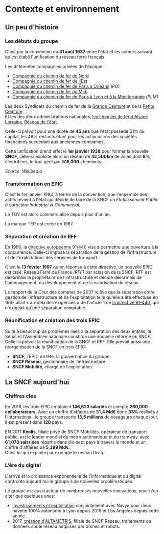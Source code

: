 # Contexte et environnement

## Un peu d'histoire

### Les débuts du groupe

C'est par la convention du **31 août 1937** entre l'état et les acteurs suivant qu'est établi l'unification du réseau ferré français.  

Les différentes compagnies privées de l'époque:

- [Compagnie du chemin de fer du Nord][1]
- [Compagnie du chemin de fer de l'Est][2]
- [Compagnie du chemin de fer de Paris à Orléans][3] *(PO)*
- [Compagnie du chemin de fer du Midi][4]
- [Compagnie du chemin de fer de Paris à Lyon et à la Méditerranée][5] *(PLM)*

Les deux Syndicats du chemin de fer de la [Grande Ceinture][6] et de la [Petite Ceinture][7].  
Et les des deux administrations nationales, [les chemins de fer d'Alsace Lorraine](https://fr.wikipedia.org/wiki/Administration_des_chemins_de_fer_d%27Alsace_et_de_Lorraine), [Réseau de l'état](https://fr.wikipedia.org/wiki/Administration_des_chemins_de_fer_de_l%27%C3%89tat).

Celle-ci prévoit pour une durée de **45 ans** que l'état possède 51% du capital, les 49% restants étant pour les actionnaires des sociétés financières succédant aux anciennes companies.

Cette unification prend effet le **1er janvier 1938** pour former la nouvelle **SNCF**, celle-ci exploite alors un réseau de **42,500km** de voies dont **8%** électrifiées, le tout géré par **515,000** cheminots.

*Source: Wikipédia*

### Transformation en EPIC

C'est le 1er janvier 1983, à terme de la convention, que l'ensemble des actifs revient à l'état qui décide de faire de la SNCF un *Établissement Public à caractère Industriel et Commercial*.

Le TGV est alors commercialisé depuis plus d'un an.

La marque TER est créée en 1987.

### Séparation et création de RFF

En 1990, la [directive européenne 91/440](https://fr.wikipedia.org/wiki/Directive_relative_au_d%C3%A9veloppement_de_chemins_de_fer_communautaires) vise à permettre une ouverture à la concurrence. Celle-ci impose la séparation de la gestion de l'infrastructure et de l'exploitations des services de transport.

C'est le **13 février 1997** qu'en réponse à cette directive, un nouvelle EPIC est créé, Réseau Ferré de France *(RFF)* par scission de la SNCF. RFF est désormais le propriétaire de l'infrastructure et décide désormais de l'aménagement, du développement et de la valorisation du réseau.

Le rapport de la Cour des comptes de 2007 relève que la séparation entre gestion de l'infrastructure et de l'exploitation telle qu'elle a été effectuée en 1997 allait « au-delà des exigences » de l'article 1 de [la directive 91-440](https://fr.wikipedia.org/wiki/Directive_relative_au_d%C3%A9veloppement_de_chemins_de_fer_communautaires), qui n'exigeait qu'une séparation comptable.

### Réunification et création des trois EPIC

Suite à beaucoup de problèmes liées à la séparation des deux entités, le Sénat et l'Assemblée nationale constitue une nouvelle réforme en SNCF.  
Celle-ci prévoit la réunification de la SNCF et RFF. Elle prévoit aussi une réorganisation de la SNCF en trois EPIC:

- **SNCF**, l'EPIC de tête, la gouvernance du groupe.
- **SNCF Réseau**, gestionnaire de l'infrastructure.
- **SNCF Mobilité**, chargé de l'exploitation.

## La SNCF aujourd'hui

### Chiffres clés

En 2016, les trois EPIC emploient **146,623 salariés** et compte **260,000 collaborateurs**. Avec un chiffre d'affaires de **31,4 Md€** donc **33%** réalisés à l'international, le groupe transporte **13,5 millions** de voyageurs chaque jour, il est présent dans **120** pays.

EN 2017 **Keolis**, filiale privé de SNCF Mobilités, opérateur de transport public, est le leader mondial du metro automatique et du tramway, avec **61,070 salariées** répartis dans dix-sept pays à travers le monde et un chiffre d'affaires de **5,399 Md€**.  
C'est lui qui exploite par exemple le réseau Divia.  

### L'ère du digital

L'arrivé et la croissance exponentielle de l'informatique et du digital confronte aujourd'hui le groupe à de nouvelles problématiques.

Le groupe est aussi acteur de nombreuses nouvelles innovations, pour n'en citer que quelques unes:

- [Investissements et exploitation](https://www.usine-digitale.fr/article/keolis-et-valeo-misent-sur-la-navette-autonome-navya-leve-30-millions-d-euros.N449887) conjointement avec Navya pour deux navette 100% autonome à Lyon depuis 2016 et Los Angeles depuis cette année.
- 2017, [création d'ALTAMETRIS](https://www.sncf-reseau.fr/fr/actualite/institutionnel/lancement-de-la-filiale-drones-sncf-reseau-altametris), filiale de SNCF Réseau, traitements de données sur le réseau acquises par drones et robots.

[1]: https://fr.wikipedia.org/wiki/Compagnie_des_chemins_de_fer_du_Nord
[2]: https://fr.wikipedia.org/wiki/Compagnie_des_chemins_de_fer_de_l%27Est
[3]: https://fr.wikipedia.org/wiki/Compagnie_du_chemin_de_fer_de_Paris_%C3%A0_Orl%C3%A9ans
[4]: https://fr.wikipedia.org/wiki/Compagnie_des_chemins_de_fer_du_Midi_et_du_Canal_lat%C3%A9ral_%C3%A0_la_Garonne
[5]: https://fr.wikipedia.org/wiki/Compagnie_des_chemins_de_fer_de_Paris_%C3%A0_Lyon_et_%C3%A0_la_M%C3%A9diterran%C3%A9e
[6]: https://fr.wikipedia.org/wiki/Ligne_de_la_grande_ceinture_de_Paris
[7]: https://fr.wikipedia.org/wiki/Ligne_de_Petite_Ceinture
